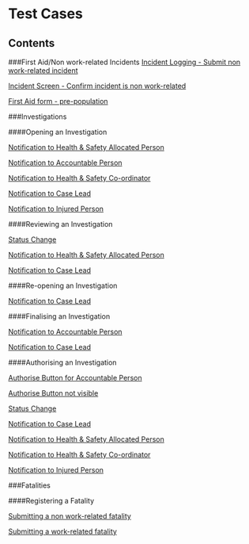 # Test Cases
## Contents

###First Aid/Non work-related Incidents
[Incident Logging - Submit non work-related incident](https://github.com/infojam-james/test-cases/blob/master/First-Aid/first-aid-1.md)

[Incident Screen - Confirm incident is non work-related](https://github.com/infojam-james/test-cases/blob/master/First-Aid/first-aid-2.md)

[First Aid form - pre-population](https://github.com/infojam-james/test-cases/blob/master/First-Aid/first-aid-3.md)

###Investigations

####Opening an Investigation

[Notification to Health & Safety Allocated Person](https://github.com/infojam-james/test-cases/blob/master/Investigations/Opening-an-Investigation/investigations-1.md)

[Notification to Accountable Person](https://github.com/infojam-james/test-cases/blob/master/Investigations/Opening-an-Investigation/investigations-2.md)

[Notification to Health & Safety Co-ordinator](https://github.com/infojam-james/test-cases/blob/master/Investigations/Opening-an-Investigation/investigations-4.md)

[Notification to Case Lead](https://github.com/infojam-james/test-cases/blob/master/Investigations/Opening-an-Investigation/investigations-5.md)

[Notification to Injured Person](https://github.com/infojam-james/test-cases/blob/master/Investigations/Opening-an-Investigation/investigations-6.md)

####Reviewing an Investigation

[Status Change](https://github.com/infojam-james/test-cases/blob/master/Investigations/Reviewing-an-Investigation/investigations-8.md)

[Notification to Health & Safety Allocated Person](https://github.com/infojam-james/test-cases/blob/master/Investigations/Reviewing-an-Investigation/investigations-7.md)

[Notification to Case Lead](https://github.com/infojam-james/test-cases/blob/master/Investigations/Reviewing-an-Investigation/investigations-9.md)

####Re-opening an Investigation

[Notification to Case Lead](https://github.com/infojam-james/test-cases/blob/master/Investigations/Reopening-an-Investigation/investigations-10.md)

####Finalising an Investigation

[Notification to Accountable Person](https://github.com/infojam-james/test-cases/blob/master/Investigations/Finalising-an-Investigation/investigations-10.md)

[Notification to Case Lead](https://github.com/infojam-james/test-cases/blob/master/Investigations/Finalising-an-Investigation/investigations-11.md)

####Authorising an Investigation

[Authorise Button for Accountable Person](https://github.com/infojam-james/test-cases/blob/master/Investigations/Authorising-an-investigation/investigations-12.md)

[Authorise Button not visible](https://github.com/infojam-james/test-cases/blob/master/Investigations/Authorising-an-investigation/investigations-13.md)

[Status Change](https://github.com/infojam-james/test-cases/blob/master/Investigations/Authorising-an-investigation/investigations-14.md)

[Notification to Case Lead](https://github.com/infojam-james/test-cases/blob/master/Investigations/Authorising-an-investigation/investigations-15.md)

[Notification to Health & Safety Allocated Person](https://github.com/infojam-james/test-cases/blob/master/Investigations/Authorising-an-investigation/investigations-16.md)

[Notification to Health & Safety Co-ordinator](https://github.com/infojam-james/test-cases/blob/master/Investigations/Authorising-an-investigation/investigations-17.md)

[Notification to Injured Person](https://github.com/infojam-james/test-cases/blob/master/Investigations/Authorising-an-investigation/investigations-18.md)

###Fatalities

####Registering a Fatality

[Submitting a non work-related fatality](https://github.com/infojam-james/test-cases/blob/master/Fatalities/fatalities-1.md)

[Submitting a work-related fatality](https://github.com/infojam-james/test-cases/blob/master/Fatalities/fatalities-2.md)

